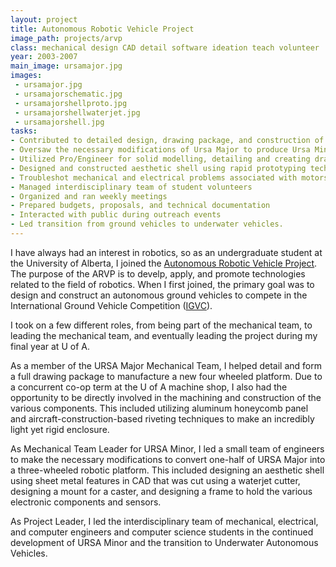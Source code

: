 ```yaml
---
layout: project
title: Autonomous Robotic Vehicle Project
image_path: projects/arvp
class: mechanical design CAD detail software ideation teach volunteer
year: 2003-2007
main_image: ursamajor.jpg
images:
 - ursamajor.jpg
 - ursamajorschematic.jpg
 - ursamajorshellproto.jpg
 - ursamajorshellwaterjet.jpg
 - ursamajorshell.jpg
tasks:
- Contributed to detailed design, drawing package, and construction of Ursa Major, a four-wheeled autonomous robotic vehicle
- Oversaw the necessary modifications of Ursa Major to produce Ursa Minor, a three-wheeled autonomous robotic vehicle
- Utilized Pro/Engineer for solid modelling, detailing and creating drawing package for new robot
- Designed and constructed aesthetic shell using rapid prototyping techniques and waterjet cutter
- Troubleshot mechanical and electrical problems associated with motors and motor controllers
- Managed interdisciplinary team of student volunteers
- Organized and ran weekly meetings
- Prepared budgets, proposals, and technical documentation
- Interacted with public during outreach events
- Led transition from ground vehicles to underwater vehicles.
---
```


I have always had an interest in robotics, so as an undergraduate student at the University of Alberta, I joined the <a href="https://arvp.org/">Autonomous Robotic Vehicle Project</a>. The purpose of the ARVP is to develp, apply, and promote technologies related to the field of robotics. When I first joined, the primary goal was to design and construct an autonomous ground vehicles to compete in the International Ground Vehicle Competition (<a href="https://www.igvc.org/">IGVC</a>).

I took on a few different roles, from being part of the mechanical team, to leading the mechanical team, and eventually leading the project during my final year at U of A.

As a member of the URSA Major Mechanical Team, I helped detail and form a full drawing package to manufacture a new four wheeled platform. Due to a concurrent co-op term at the U of A machine shop, I also had the opportunity to be directly involved in the machining and construction of the various components. This included utilizing aluminum honeycomb panel and aircraft-construction-based riveting techniques to make an incredibly light yet rigid enclosure.

As Mechanical Team Leader for URSA Minor, I led a small team of engineers to make the necessary modifications to convert one-half of URSA Major into a three-wheeled robotic platform. This included designing an aesthetic shell using sheet metal features in CAD that was cut using a waterjet cutter, designing a mount for a caster, and designing a frame to hold the various electronic components and sensors.

As Project Leader, I led the interdisciplinary team of mechanical, electrical, and computer engineers and computer science students in the continued development of URSA Minor and the transition to Underwater Autonomous Vehicles.
